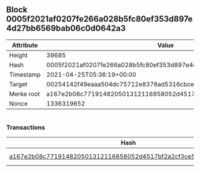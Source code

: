 ## Block 0005f2021af0207fe266a028b5fc80ef353d897e4d27bb6569bab06c0d0642a3

Attribute | Value
--- | ---
Height | 39685
Hash | 0005f2021af0207fe266a028b5fc80ef353d897e4d27bb6569bab06c0d0642a3
Timestamp | 2021-04-25T05:36:19+00:00
Target | 00254142f49eaaa504dc75712e8378ad5316cbcead634704b3734b6271167cc4
Merke root | a167e2b08c771914820501312116858052d4517bf2a2cf3ce5644c896e7e429c
Nonce | 1336319652

```

```

### Transactions

Hash | Amount
--- | ---
[a167e2b08c771914820501312116858052d4517bf2a2cf3ce5644c896e7e429c](a167e2b08c771914820501312116858052d4517bf2a2cf3ce5644c896e7e429c.md) | 10.00000000 SKEPTI 
